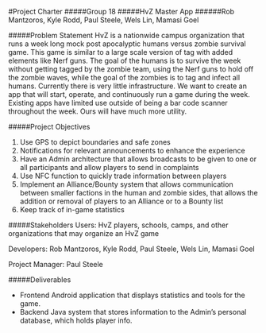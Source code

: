 #Project Charter
#####Group 18
#####HvZ Master App
######Rob Mantzoros, Kyle Rodd, Paul Steele, Wels Lin, Mamasi Goel

#####Problem Statement
HvZ is a nationwide campus organization that runs a week long mock post apocalyptic humans versus zombie survival game. This game is similar to a large scale version of tag with added elements like Nerf guns. The goal of the humans is to survive the week without getting tagged by the zombie team, using the Nerf guns to hold off the zombie waves, while the goal of the zombies is to tag and infect all humans. Currently there is very little infrastructure. We want to create an app that will start, operate, and continuously run a game during the week. Existing apps have limited use outside of being a bar code scanner throughout the week. Ours will have much more utility. 

#####Project Objectives

1.	Use GPS to depict boundaries and safe zones
2.	Notifications for relevant announcements to enhance the experience
3.	Have an Admin architecture that allows broadcasts to be given to one or all participants and allow players to send in complaints
4.	Use NFC function to quickly trade information between players
5.	Implement an Alliance/Bounty system that allows communication between smaller factions in the human and zombie sides, that allows the addition or removal of players to an Alliance or to a Bounty list
6.	Keep track of in-game statistics

#####Stakeholders
Users: HvZ players, schools, camps, and other organizations that may organize an HvZ game

Developers: Rob Mantzoros, Kyle Rodd, Paul Steele, Wels Lin, Mamasi Goel

Project Manager: Paul Steele

#####Deliverables

* Frontend Android application that displays statistics and tools for the game.
* Backend Java system that stores information to the Admin’s personal database, which holds player info.

